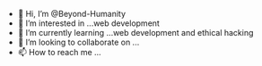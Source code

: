 - 👋 Hi, I’m @Beyond-Humanity
- 👀 I’m interested in ...web development
- 🌱 I’m currently learning ...web development and ethical hacking
- 💞️ I’m looking to collaborate on ...
- 📫 How to reach me ...

<!---
Beyond-Humanity/Beyond-Humanity is a ✨ special ✨ repository because its `README.md` (this file) appears on your GitHub profile.
You can click the Preview link to take a look at your changes.
--->
